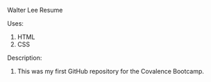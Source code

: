 Walter Lee Resume

Uses:

1. HTML
2. CSS

Description:

1. This was my first GitHub repository for the Covalence Bootcamp.


